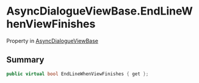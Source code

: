 # AsyncDialogueViewBase.EndLineWhenViewFinishes

Property in [AsyncDialogueViewBase](/docs/api/csharp/yarn.unity.asyncdialogueviewbase.md)

## Summary



```csharp
public virtual bool EndLineWhenViewFinishes { get };
```

